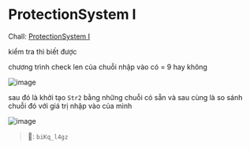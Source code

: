# ProtectionSystem I
Chall: [ProtectionSystem I](https://w3challs.com/challenges/reversing/protectionsystem_i)

kiểm tra thì biết được 

chương trình check len của chuỗi nhập vào có = 9 hay không

![image](https://github.com/1Nhihi/nhap/assets/127366803/3f3e9e58-4d7c-4141-88e1-fe22f3bdc904)

sau đó là khởi tạo `Str2` bằng những chuỗi có sẵn và sau cùng là so sánh chuỗi đó với giá trị nhập vào của mình

![image](https://github.com/1Nhihi/nhap/assets/127366803/fe96ab7e-b362-4d71-825f-8495bfbae613)

> 🚩: `biKq_l4gz`
